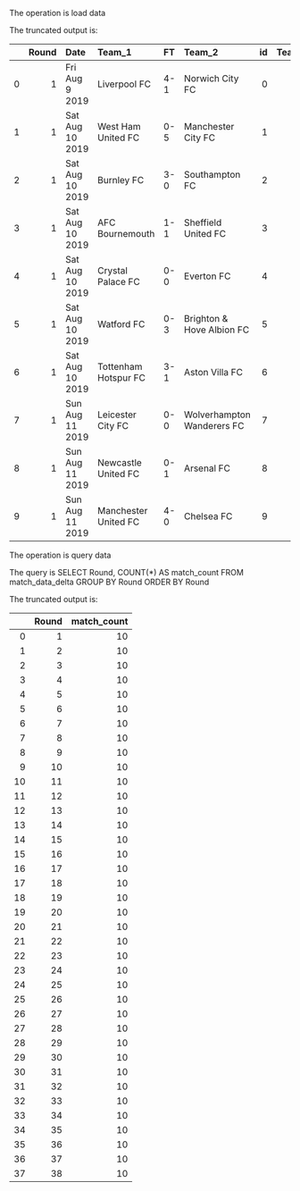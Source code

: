 The operation is load data

The truncated output is: 

|    |   Round | Date            | Team_1               | FT   | Team_2                     |   id |   Team1_Score |   Team2_Score | Result   |
|---:|--------:|:----------------|:---------------------|:-----|:---------------------------|-----:|--------------:|--------------:|:---------|
|  0 |       1 | Fri Aug 9 2019  | Liverpool FC         | 4-1  | Norwich City FC            |    0 |             4 |             1 | Win      |
|  1 |       1 | Sat Aug 10 2019 | West Ham United FC   | 0-5  | Manchester City FC         |    1 |             0 |             5 | Loss     |
|  2 |       1 | Sat Aug 10 2019 | Burnley FC           | 3-0  | Southampton FC             |    2 |             3 |             0 | Win      |
|  3 |       1 | Sat Aug 10 2019 | AFC Bournemouth      | 1-1  | Sheffield United FC        |    3 |             1 |             1 | Draw     |
|  4 |       1 | Sat Aug 10 2019 | Crystal Palace FC    | 0-0  | Everton FC                 |    4 |             0 |             0 | Draw     |
|  5 |       1 | Sat Aug 10 2019 | Watford FC           | 0-3  | Brighton & Hove Albion FC  |    5 |             0 |             3 | Loss     |
|  6 |       1 | Sat Aug 10 2019 | Tottenham Hotspur FC | 3-1  | Aston Villa FC             |    6 |             3 |             1 | Win      |
|  7 |       1 | Sun Aug 11 2019 | Leicester City FC    | 0-0  | Wolverhampton Wanderers FC |    7 |             0 |             0 | Draw     |
|  8 |       1 | Sun Aug 11 2019 | Newcastle United FC  | 0-1  | Arsenal FC                 |    8 |             0 |             1 | Loss     |
|  9 |       1 | Sun Aug 11 2019 | Manchester United FC | 4-0  | Chelsea FC                 |    9 |             4 |             0 | Win      |

The operation is query data

The query is 
        SELECT Round, COUNT(*) AS match_count 
        FROM match_data_delta 
        GROUP BY Round 
        ORDER BY Round
        

The truncated output is: 

|    |   Round |   match_count |
|---:|--------:|--------------:|
|  0 |       1 |            10 |
|  1 |       2 |            10 |
|  2 |       3 |            10 |
|  3 |       4 |            10 |
|  4 |       5 |            10 |
|  5 |       6 |            10 |
|  6 |       7 |            10 |
|  7 |       8 |            10 |
|  8 |       9 |            10 |
|  9 |      10 |            10 |
| 10 |      11 |            10 |
| 11 |      12 |            10 |
| 12 |      13 |            10 |
| 13 |      14 |            10 |
| 14 |      15 |            10 |
| 15 |      16 |            10 |
| 16 |      17 |            10 |
| 17 |      18 |            10 |
| 18 |      19 |            10 |
| 19 |      20 |            10 |
| 20 |      21 |            10 |
| 21 |      22 |            10 |
| 22 |      23 |            10 |
| 23 |      24 |            10 |
| 24 |      25 |            10 |
| 25 |      26 |            10 |
| 26 |      27 |            10 |
| 27 |      28 |            10 |
| 28 |      29 |            10 |
| 29 |      30 |            10 |
| 30 |      31 |            10 |
| 31 |      32 |            10 |
| 32 |      33 |            10 |
| 33 |      34 |            10 |
| 34 |      35 |            10 |
| 35 |      36 |            10 |
| 36 |      37 |            10 |
| 37 |      38 |            10 |

